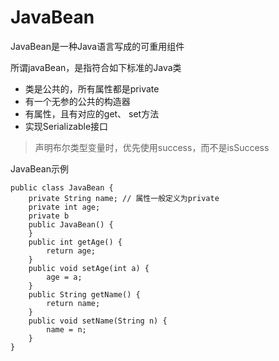 # JavaBean

JavaBean是一种Java语言写成的可重用组件

所谓javaBean，是指符合如下标准的Java类

- 类是公共的，所有属性都是private
- 有一个无参的公共的构造器
- 有属性，且有对应的get、 set方法
- 实现Serializable接口

> 声明布尔类型变量时，优先使用success，而不是isSuccess

JavaBean示例

```
public class JavaBean {
    private String name; // 属性一般定义为private
    private int age;
    private b
    public JavaBean() {
    }
    public int getAge() {
        return age;
    }
    public void setAge(int a) {
        age = a;
    }
    public String getName() {
        return name;
    }
    public void setName(String n) {
        name = n;
    }
}
```
